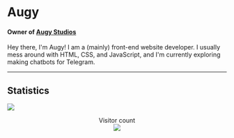 # Augy
#### Owner of [Augy Studios](https://github.com/augy-studios)

Hey there, I'm Augy! I am a (mainly) front-end website developer. I usually mess around with HTML, CSS, and JavaScript, and I'm currently exploring making chatbots for Telegram.

------------
## Statistics

![](https://github-readme-stats.vercel.app/api?username=augyteo&count_private=true&theme=chartreuse-dark)

<p align="center"> 
  Visitor count<br>
  <img src="https://profile-counter.glitch.me/augyteo/count.svg" />
</p>
